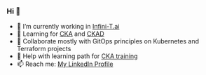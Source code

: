 ### Hi 👋


- 🔭 I’m currently working in [Infini-T.ai](https://www.infini-t.ai/)
- 🌱 Learning for [CKA](https://www.cncf.io/certification/cka/) and [CKAD](https://www.cncf.io/certification/ckad/)
- 👯 Collaborate mostly with GitOps principles on Kubernetes and Terraform projects
- 🤔 Help with learning path for [CKA training](https://training.linuxfoundation.org/certification/certified-kubernetes-application-developer-ckad/)
- 📫 Reach me: [My LinkedIn Profile](https://www.linkedin.com/in/boris-bogdan-shkarupelov)

<!--
**doker78/doker78** is a ✨ _special_ ✨ repository because its `README.md` (this file) appears on your GitHub profile.

Here are some ideas to get you started:

- 🔭 I’m currently working on ...
- 🌱 I’m currently learning ...
- 👯 I’m looking to collaborate on ...
- 🤔 I’m looking for help with ...
- 💬 Ask me about ...
- 📫 How to reach me: ...
- 😄 Pronouns: ...
- ⚡ Fun fact: ...
-->
